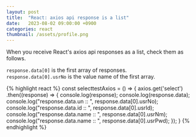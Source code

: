 ```yaml
---
layout: post
title:  "React: axios api response is a list"
date:   2023-08-02 09:00:00 +0900
categories: react
thumbnail: /assets/profile.png
---
```


When you receive React's axios api responses as a list, check them as follows.   
   
`response.data[0]` is the first array of responses.   
`response.data[0].usrNo` is the value name of the first array.   

{% highlight react %}
const selecttestAxios = () => {
    axios.get('select')
    .then((response) => {
        console.log(response);
        console.log(response.data);
        console.log("response.data.un :: ", response.data[0].usrNo);
        console.log("response.data.id :: ", response.data[0].usrId);
        console.log("response.data.name :: ", response.data[0].usrNm);
        console.log("response.data.name :: ", response.data[0].usrPwd);
    });
}
{% endhighlight %}
